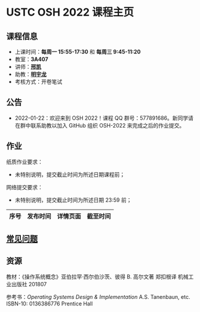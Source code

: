 # USTC OSH 2022 课程主页

## 课程信息

- 上课时间：**每周一 15:55-17:30** 和 **每周三 9:45-11:20**
- 教室：**3A407**
- 讲师：[**邢凯**](mailto:kxing@ustc.edu.cn)
- 助教：[**明宇龙**](mailto:osh-2022-ta@myl7.org)
- 考核方式：开卷笔试

## 公告

- 2022-01-22：欢迎来到 OSH 2022！课程 QQ 群号：577891686。新同学请在群中联系助教以加入 GitHub 组织 OSH-2022 来完成之后的作业提交。

## 作业

纸质作业要求：

- 未特别说明，提交截止时间为所述日期课程前；

网络提交要求：

- 未特别说明，提交截止时间为所述日期 23:59 前；

| 序号 | 发布时间 | 详情页面 | 截至时间 |
| ---- | -------- | -------- | -------- |

## [常见问题](faq/)

## 资源

教材：《操作系统概念》亚伯拉罕·西尔伯沙茨、彼得 B. 高尔文著 郑扣根译 机械工业出版社 201807

参考书：_Operating Systems Design & Implementation_ A.S. Tanenbaun, etc. ISBN-10: 0136386776 Prentice Hall

